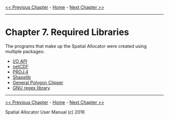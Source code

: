 [<< Previous Chapter](SA_ch06_support.md) - [Home](README.md) - [Next Chapter >>](SA_ch08_licenses.md)
***
# Chapter 7. Required Libraries

The programs that make up the Spatial Allocator were created using multiple packages:

-   [I/O API](http://www.cmascenter.org/ioapi)
-   [netCDF](http://www.unidata.ucar.edu/software/netcdf/)
-   [PROJ.4](http://trac.osgeo.org/proj/)
-   [Shapelib](http://shapelib.maptools.org)
-   [General Polygon Clipper](http://www.cs.man.ac.uk/aig/staff/alan/software)
-   [GNU regex library](http://www.gnu.org/directory/regex.html)
***
[<< Previous Chapter](SA_ch06_support.md) - [Home](README.md) - [Next Chapter >>](SA_ch08_licenses.md)

Spatial Allocator User Manual (c) 2016<br>
